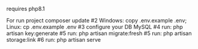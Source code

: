 requires 
    php8.1

For run project
    composer update
    #2 Windows: copy .env.example .env; Linux: cp .env.example .env
    #3 configure your DB MySQL
    #4 run: php artisan key:generate 
    #5 run: php artisan migrate:fresh 
    #5 run: php artisan storage:link
    #6 run: php artisan serve 